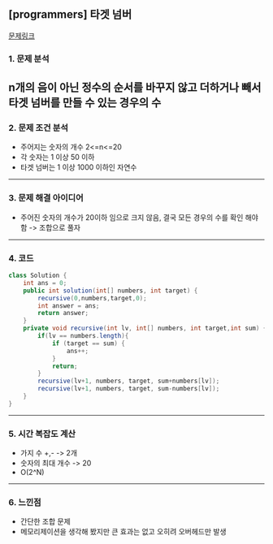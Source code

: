 ## [programmers] 타겟 넘버
[문제링크](https://school.programmers.co.kr/learn/courses/30/lessons/43165)
### 1. 문제 분석 
n개의 음이 아닌 정수의 순서를 바꾸지 않고 더하거나 빼서 타겟 넘버를 만들 수 있는 경우의 수
---
### 2. 문제 조건 분석
- 주어지는 숫자의 개수 2<=n<=20
- 각 숫자는 1 이상 50 이하
- 타겟 넘버는 1 이상 1000 이하인 자연수
---
### 3. 문제 해결 아이디어
- 주어진 숫자의 개수가 20이하 임으로 크지 않음, 결국 모든 경우의 수를 확인 해야함 -> 조합으로 풀자
---
### 4. 코드 
```java
class Solution {
    int ans = 0;
    public int solution(int[] numbers, int target) {
        recursive(0,numbers,target,0);
        int answer = ans;
        return answer;
    }
    private void recursive(int lv, int[] numbers, int target,int sum) {
        if(lv == numbers.length){
            if (target == sum) {
                ans++;
            }    
            return;
        }
        recursive(lv+1, numbers, target, sum+numbers[lv]);
        recursive(lv+1, numbers, target, sum-numbers[lv]);
    }
}
```
---
### 5. 시간 복잡도 계산
- 가지 수 +,- -> 2개
- 숫자의 최대 개수 -> 20
- O(2^N)
---
### 6. 느낀점
- 간단한 조합 문제
- 메모리제이션을 생각해 봤지만 큰 효과는 없고 오히려 오버헤드만 발생